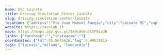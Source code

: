 ```yaml
---
name: DSC Lainate
title: Driving Simulation Center Lainate
slug: driving-simulation-center-lainate
location: {"address":"Via Juan Manuel Fangio","city":"Lainate MI","cap":"20045"}
website: https://racelab.it
maps: https://maps.app.goo.gl/5x9xAkknSCSF8iaJ6
links: {"facebook":"","instagram":""}
coordinates: {"lat":45.5645826,"lng":9.0462481}
tags: ["lainate","milano", "lombardia"]
---
```

